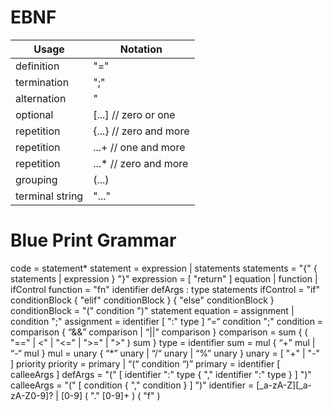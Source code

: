 # EBNF

| Usage | Notation |
| ----  | ----     |
| definition | "=" |
| termination | ";" |
| alternation | "|" |
| optional | [...]  // zero or one |
| repetition | {...}  // zero and more |
| repetition | ...+  // one and more |
| repetition | ...*  // zero and more |
| grouping | (...) |
| terminal string | "..." |


# Blue Print Grammar

code = statement*
statement = expression | statements
statements = "{" { statements | expression } "}"
expression = [ "return" ] equation | function | ifControl
function = "fn" identifier defArgs : type statements
ifControl = "if" conditionBlock { "elif" conditionBlock } { "else" conditionBlock }
conditionBlock = "(" condition ")" statement
equation = assignment | condition ";"
assignment = identifier [ ":" type ] “=“ condition ";"
condition = comparison { “&&” comparison | “||” comparison }
comparison = sum { ( "==" | <" | "<=" | ">=" | ">" ) sum }
type = identifier
sum = mul { “+” mul | “-“ mul }
mul = unary { “*” unary | “/“  unary | “%” unary }
unary = [ "+" | "-" ] priority
priority = primary | “(“ condition “)”
primary = identifier [ calleeArgs ]
defArgs = "(" [ identifier ":" type { "," identifier ":" type } ] ")"
calleeArgs = "(" [ condition { "," condition } ] ")"
identifier = [_a-zA-Z][_a-zA-Z0-9]? | [0-9] ( "." [0-9]+ ) ( "f" )
